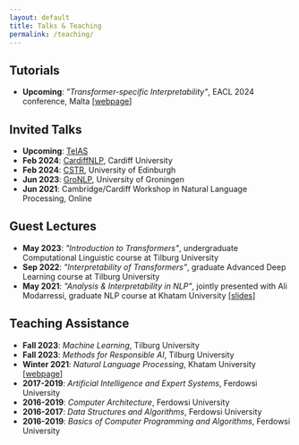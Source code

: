 ```yaml
---
layout: default
title: Talks & Teaching
permalink: /teaching/
---
```



## Tutorials
* __Upcoming__: _"Transformer-specific Interpretability"_, EACL 2024 conference, Malta [[webpage](https://projects.illc.uva.nl/indeep/tutorial/)]


## Invited Talks
* __Upcoming__: [TeIAS](https://teias.institute/mohebbi-talk202403/)
* __Feb 2024__: [CardiffNLP](https://cardiffnlp.github.io/), Cardiff University
* __Feb 2024__: [CSTR](https://www.cstr.ed.ac.uk/), University of Edinburgh
* __Jun 2023__: [GroNLP](https://www.rug.nl/research/clcg/research/cl/), University of Groningen
* __Jun 2021__: Cambridge/Cardiff Workshop in Natural Language Processing, Online


## Guest Lectures
* __May 2023__: _"Introduction to Transformers"_, undergraduate Computational Linguistic course at Tilburg University
* __Sep 2022__: _"Interpretability of Transformers"_, graduate Advanced Deep Learning course at Tilburg University
* __May 2021__: _"Analysis & Interpretability in NLP"_, jointly presented with Ali Modarressi, graduate NLP course at Khatam University [[slides](https://drive.google.com/file/d/1cAzlIlbuVAFZXz3gaFGBTRZwjq-_V2lb/view?usp=sharing)\]


## Teaching Assistance
* __Fall 2023__: _Machine Learning_, Tilburg University
* __Fall 2023__: _Methods for Responsible AI_, Tilburg University
* __Winter 2021__: _Natural Language Processing_, Khatam University [[webpage](https://teias-courses.github.io/nlp99/)]
* __2017-2019__: _Artificial Intelligence and Expert Systems_, Ferdowsi University
* __2016-2019__: _Computer Architecture_, Ferdowsi University
* __2016-2017__: _Data Structures and Algorithms_, Ferdowsi University
* __2016-2019__: _Basics of Computer Programming and Algorithms_, Ferdowsi University

